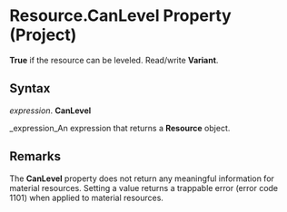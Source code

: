 
# Resource.CanLevel Property (Project)

 **True** if the resource can be leveled. Read/write **Variant**.


## Syntax

 _expression_. **CanLevel**

 _expression_An expression that returns a  **Resource** object.


## Remarks

The  **CanLevel** property does not return any meaningful information for material resources. Setting a value returns a trappable error (error code 1101) when applied to material resources.

